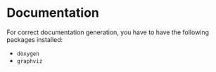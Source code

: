 # Documentation
For correct documentation generation, you have to have the following packages installed:
- `doxygen`
- `graphviz`